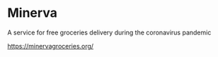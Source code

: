 # Minerva
A service for free groceries delivery during the coronavirus pandemic

https://minervagroceries.org/
